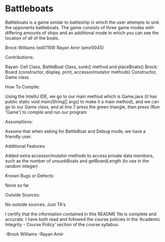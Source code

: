# Battleboats
Battleboats is a game similar to battleship in which the user attempts to sink the opponents battleboats. The game consists of three game modes with differing amounts of ships and an additional mode in which you can see the location of all of the boats.

Brock Williams (will7159)
Rayan Amir (amir0045)


Contributions:

Rayan: Cell Class, BattleBoat Class, sunk() method and placeBoats()
Brock: Board (constructor, display, print, accessor/mutator methods) Constructor, Game class


How To Compile:

Using the IntelliJ IDE, we go to our main method which is Game.java (it has public static void main(String[] args) to make it a main method), and we can go to our Game class, 
and at line 7 press the green triangle, then press (Run 'Game') to compile and run our program


Assumptions:

Assume that when asking for BattleBoat and Debug mode, we have a friendly user.


Additional Features:

Added extra accessor/mutator methods to access private data members, such as the number of unsunkBoats and getBoardLength (to use in the random integer)


Known Bugs or Defects:

None so far


Outside Sources:

No outside sources. Just TA's


I certify that the information contained in this README file is complete 
and accurate. I have both read and followed the course policies in the ‘Academic Integrity - Course 
Policy’ section of the course syllabus.

-Brock Williams
-Rayan Amir
